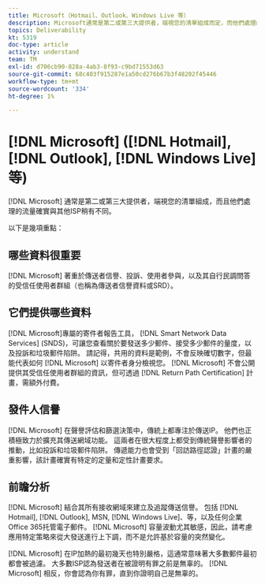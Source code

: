 ```yaml
---
title: Microsoft（Hotmail、Outlook、Windows Live 等）
description: Microsoft通常是第二或第三大提供者，端視您的清單組成而定，而他們處理的流量確實與其他ISP稍有不同。
topics: Deliverability
kt: 5319
doc-type: article
activity: understand
team: TM
exl-id: d706cb90-828a-4ab3-8f93-c9bd71553d63
source-git-commit: 68c403f915287e1a50cd276b67b3f48202f45446
workflow-type: tm+mt
source-wordcount: '334'
ht-degree: 1%

---
```


# [!DNL Microsoft] ([!DNL Hotmail], [!DNL Outlook], [!DNL Windows Live]等)

[!DNL Microsoft] 通常是第二或第三大提供者，端視您的清單組成，而且他們處理的流量確實與其他ISP稍有不同。

以下是幾項重點：

## 哪些資料很重要

[!DNL Microsoft] 著重於傳送者信譽、投訴、使用者參與，以及其自行民調問答的受信任使用者群組（也稱為傳送者信譽資料或SRD）。

## 它們提供哪些資料

[!DNL Microsoft]專屬的寄件者報告工具， [!DNL Smart Network Data Services] (SNDS)，可讓您查看關於要發送多少郵件、接受多少郵件的量度，以及投訴和垃圾郵件陷阱。 請記得，共用的資料是範例，不會反映確切數字，但最能代表如何 [!DNL Microsoft] 以寄件者身分檢視您。 [!DNL Microsoft] 不會公開提供其受信任使用者群組的資訊，但可透過 [!DNL Return Path Certification] 計畫，需額外付費。

## 發件人信譽

[!DNL Microsoft] 在聲譽評估和篩選決策中，傳統上都專注於傳送IP。 他們也正積極致力於擴充其傳送網域功能。 這兩者在很大程度上都受到傳統聲譽影響者的推動，比如投訴和垃圾郵件陷阱。 傳遞能力也會受到「回訪路徑認證」計畫的嚴重影響，該計畫確實有特定的定量和定性計畫要求。

## 前瞻分析

[!DNL Microsoft] 結合其所有接收網域來建立及追蹤傳送信譽。 包括 [!DNL Hotmail], [!DNL Outlook], MSN, [!DNL Windows Live]、等，以及任何企業Office 365托管電子郵件。 [!DNL Microsoft] 容量波動尤其敏感，因此，請考慮應用特定策略來從大發送進行上下調，而不是允許基於容量的突然變化。

[!DNL Microsoft] 在IP加熱的最初幾天也特別嚴格，這通常意味著大多數郵件最初都會被過濾。 大多數ISP認為發送者在被證明有罪之前是無辜的。 [!DNL Microsoft] 相反，你會認為你有罪，直到你證明自己是無辜的。
